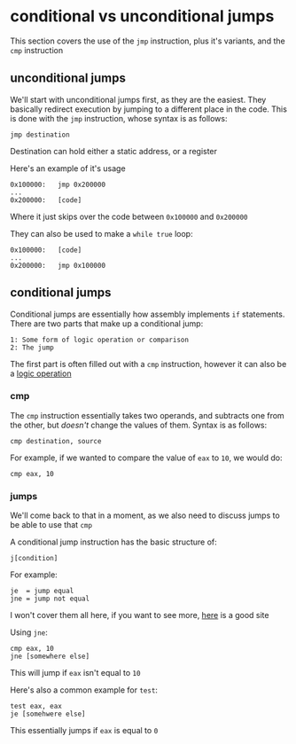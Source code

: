 # conditional vs unconditional jumps

This section covers the use of the `jmp` instruction, plus it's variants, and the `cmp` instruction

## unconditional jumps

We'll start with unconditional jumps first, as they are the easiest. They basically redirect execution by jumping to a different place in the code. This is done with the `jmp` instruction, whose syntax is as follows:

```text
jmp destination
```

Destination can hold either a static address, or a register

Here's an example of it's usage

```text
0x100000:   jmp 0x200000
...
0x200000:   [code]
```

Where it just skips over the code between `0x100000` and `0x200000`

They can also be used to make a `while true` loop:

```text
0x100000:   [code]
...
0x200000:   jmp 0x100000
```

## conditional jumps

Conditional jumps are essentially how assembly implements `if` statements. There are two parts that make up a conditional jump:

```text
1: Some form of logic operation or comparison
2: The jump
```

The first part is often filled out with a `cmp` instruction, however it can also be a [logic operation](logic.md)

### cmp

The `cmp` instruction essentially takes two operands, and subtracts one from the other, but _doesn't_ change the values of them. Syntax is as follows:

```text
cmp destination, source
```

For example, if we wanted to compare the value of `eax` to `10`, we would do:

```text
cmp eax, 10
```

### jumps

We'll come back to that in a moment, as we also need to discuss jumps to be able to use that `cmp`

A conditional jump instruction has the basic structure of:

```text
j[condition]
```

For example:

```text
je  = jump equal
jne = jump not equal
```

I won't cover them all here, if you want to see more, [here](https://www.tutorialspoint.com/assembly_programming/assembly_conditions.htm) is a good site

Using `jne`:

```text
cmp eax, 10
jne [somewhere else]
```

This will jump if `eax` isn't equal to `10`

Here's also a common example for `test`:

```text
test eax, eax
je [somehwere else]
```

This essentially jumps if `eax` is equal to `0`


